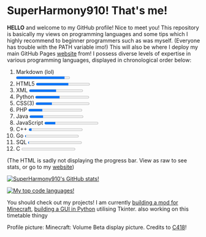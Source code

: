 # SuperHarmony910! That's me!
**HELLO** and welcome to my GitHub profile! Nice to meet you! This repository is basically my views on programming languages and some tips which I highly recommend to beginner programmers such as was myself. (Everyone has trouble with the PATH variable imo!) This will also be where I deploy my main GitHub Pages [website](https://superharmony910.github.io) from! I possess diverse levels of expertise in various programming languages, displayed in chronological order below:
<ol>
<li>Markdown (lol) </li> <progress min="0" max="100" value="90"></progress>
<li>HTML5 <progress min="0" max="100" value="60"></progress></li>
<li>XML <progress min="0" max="100" value="50"></progress></li>
<li>Python <progress min="0" max="100" value="45"></progress></li>
<li>CSS(3) <progress min="0" max="100" value="30"></progress></li>
<li>PHP <progress min="0" max="100" value="26"></progress></li>
<li>Java <progress min="0" max="100" value="25"></progress></li>
<li>JavaScript <progress min="0" max="100" value="20"></progress></li>
<li>C++ <progress min="0" max="100" value="5"></progress></li>
<li>Go <progress min="0" max="100" value="1.1"></progress></li>
<li>SQL <progress min="0" max="100" value="1"></progress></li>
<li>C <progress min="0" max="100" value="0.5"></progress></li>
</ol>

(The HTML is sadly not displaying the progress bar. View as raw to see stats, or go to my [website](https://superharmony910.github.io))

[![SuperHarmony910's GitHub stats!](https://github-readme-stats.vercel.app/api?username=SuperHarmony910&theme=tokyonight)](https://github.com/anuraghazra/github-readme-stats)

[![My top code languages!](https://github-readme-stats.vercel.app/api/top-langs/?username=SuperHarmony910&layout=compact&theme=synthwave)](https://github.com/anuraghazra/github-readme-stats)

You should check out my projects! I am currently [building a mod for Minecraft](https://github.com/SuperHarmony910/modification-builder/projects/1), [building a GUI in Python](https://github.com/SuperHarmony910/snake-programmer/tree/Python_projects/gui.py) utilising Tkinter. also working on this timetable thingy


Profile picture: Minecraft: Volume Beta display picture. Credits to [C418](https://c418.bandcamp.com)!
